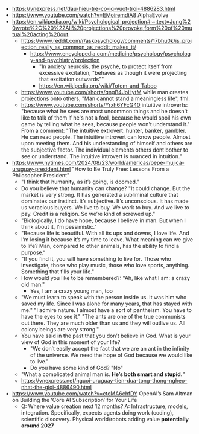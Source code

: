 - https://vnexpress.net/dau-hieu-tre-co-iq-vuot-troi-4886283.html
- https://www.youtube.com/watch?v=EMoiremdiA8 AlphaEvolve
- https://en.wikipedia.org/wiki/Psychological_projection#:~:text=Jung%20wrote%2C%20%22All%20projections%20provoke,form%20of%20mutual%20acting%20out.
	- https://www.reddit.com/r/askpsychology/comments/17bhu0k/is_projection_really_as_common_as_reddit_makes_it/
		- https://www.encyclopedia.com/medicine/psychology/psychology-and-psychiatry/projection
			- "In anxiety neurosis, the psyché, to protect itself from excessive excitation, "behaves as though it were projecting that excitation outwards""
			- https://en.wikipedia.org/wiki/Totem_and_Taboo
	- https://www.youtube.com/shorts/qngB4JoHytM while man creates projections onto others, "Man cannot stand a meaningless life", fml.
	- https://www.youtube.com/shorts/Yrxh6YFcG40 intuitive introverts: "because what he sees are most uncommon things and he doesn't like to talk of them if he's not a fool, because he would spoil his own game by telling what he sees, because people won't understand it."
		  From a comment: "The intuitive extrovert: hunter, banker, gambler. He can read people. The intuitive introvert can know people. Almost upon meeting them. And his understanding of himself and others are the subjective factor. The individual elements others dont bother to see or understand. The intuitive introvert is nuanced in intuition."
- https://www.nytimes.com/2024/08/23/world/americas/pepe-mujica-uruguay-president.html "How to Be Truly Free: Lessons From a Philosopher President"
	- "I think that humanity, as it’s going, is doomed."
	- Do you believe that humanity can change? "It could change. But the market is very strong. It has generated a subliminal culture that dominates our instinct. It’s subjective. It’s unconscious. It has made us voracious buyers. We live to buy. We work to buy. And we live to pay. Credit is a religion. So we’re kind of screwed up."
	- "Biologically, I do have hope, because I believe in man. But when I think about it, I’m pessimistic."
	- "Because life is beautiful. With all its ups and downs, I love life. And I’m losing it because it’s my time to leave. What meaning can we give to life? Man, compared to other animals, has the ability to find a purpose."
	- "If you find it, you will have something to live for. Those who investigate, those who play music, those who love sports, anything. Something that fills your life."
	- How would you like to be remembered?: "Ah, like what I am: a crazy old man."
		- Yes, I am a crazy young man, too
	- "We must learn to speak with the person inside us. It was him who saved my life. Since I was alone for many years, that has stayed with me." "I admire nature. I almost have a sort of pantheism. You have to have the eyes to see it." "The ants are one of the true communists out there. They are much older than us and they will outlive us. All colony beings are very strong."
	- You have said in the past that you don’t believe in God. What is your view of God in this moment of your life?
		- "We don’t easily accept the fact that we are an ant in the infinity of the universe. We need the hope of God because we would like to live."
		- Do you have some kind of God? "No"
	- "What a complicated animal man is. **He’s both smart and stupid.**"
	- https://vnexpress.net/nguoi-uruguay-tien-dua-tong-thong-ngheo-nhat-the-gioi-4886490.html
- https://www.youtube.com/watch?v=ctcMA6chfDY OpenAI’s Sam Altman on Building the ‘Core AI Subscription’ for Your Life
	- Q: Where value creation next 12 months? A: Infrastructure, models, integration. Specifically, expects agents doing work (coding), scientific discovery. Physical world/robots adding value **potentially around 2027**